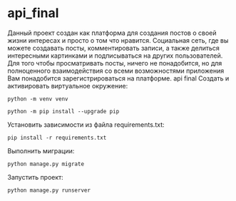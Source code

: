 # api_final
Данный проект создан как платформа для создания постов о своей жизни интересах и просто о том что нравится.
Социальная сеть, где вы можете создавать посты, комментировать записи, а также делиться интересными картинками и подписываться на других пользователей.
Для того чтобы просматривать посты, ничего не понадобится, 
  но для полноценного взаимодействия со всеми возможностями приложения Вам понадобится зарегистрироваться на платформе.
api final
Cоздать и активировать виртуальное окружение:

```
python -m venv venv
```

```
python -m pip install --upgrade pip
```

Установить зависимости из файла requirements.txt:

```
pip install -r requirements.txt
```

Выполнить миграции:

```
python manage.py migrate
```

Запустить проект:

```
python manage.py runserver
```
